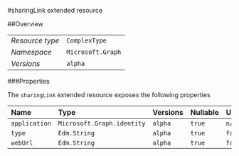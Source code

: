 #sharingLink extended resource

 



##Overview

|  |  | 
| :-- | :-- | 
| _Resource type_ | `ComplexType` | 
| _Namespace_ | `Microsoft.Graph` | 
| _Versions_ | `alpha` | 


###Properties

The `sharingLink` extended resource exposes the following properties 

| Name | Type | Versions | Nullable | Unicode | Comments | 
| :-- | :-- | :-- | :-- | :-- | :-- | 
| `application` | `Microsoft.Graph.identity` | `alpha` | `true` | `n/a` |  | 
| `type` | `Edm.String` | `alpha` | `true` | `false` |  | 
| `webUrl` | `Edm.String` | `alpha` | `true` | `false` |  | 




<!-- {
"type": "#page.annotation",
"tocPath": "ComplexType/sharingLink",
"section": "documentation"
} -->